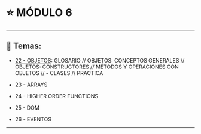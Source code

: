 # :star: MÓDULO 6

---

## :book: Temas:

- [22 - OBJETOS](https://github.com/eugenia1984/frontend-syloper/blob/main/teoria/modulo6/objetos.md): GLOSARIO // OBJETOS:  CONCEPTOS GENERALES //  OBJETOS: CONSTRUCTORES //  MÉTODOS Y OPERACIONES CON OBJETOS // - CLASES //  PRACTICA 

- 23 - ARRAYS 

- 24 - HIGHER ORDER FUNCTIONS 

- 25 - DOM 

- 26 - EVENTOS

---
